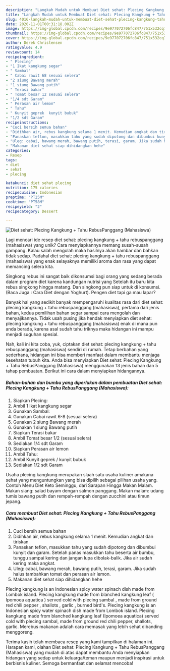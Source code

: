 ```yaml
---
description: "Langkah Mudah untuk Membuat Diet sehat: Plecing Kangkung + Tahu RebusPanggang (Mahasiswa) yang Enak Banget"
title: "Langkah Mudah untuk Membuat Diet sehat: Plecing Kangkung + Tahu RebusPanggang (Mahasiswa) yang Enak Banget"
slug: 4016-langkah-mudah-untuk-membuat-diet-sehat-plecing-kangkung-tahu-rebuspanggang-mahasiswa-yang-enak-banget
date: 2020-11-01T00:31:18.002Z
image: https://img-global.cpcdn.com/recipes/9e977072706fc847/751x532cq70/diet-sehat-plecing-kangkung-tahu-rebuspanggang-mahasiswa-foto-resep-utama.jpg
thumbnail: https://img-global.cpcdn.com/recipes/9e977072706fc847/751x532cq70/diet-sehat-plecing-kangkung-tahu-rebuspanggang-mahasiswa-foto-resep-utama.jpg
cover: https://img-global.cpcdn.com/recipes/9e977072706fc847/751x532cq70/diet-sehat-plecing-kangkung-tahu-rebuspanggang-mahasiswa-foto-resep-utama.jpg
author: Derek Christensen
ratingvalue: 4.9
reviewcount: 14
recipeingredient:
- " Plecing"
- "1 Ikat kangkung segar"
- " Sambal"
- " Cabai rawit 68 sesuai selera"
- "2 siung Bawang merah"
- "1 siung Bawang putih"
- " Terasi bakar"
- " Tomat besar 12 sesuai selera"
- "1/4 sdt Garam"
- " Perasan air lemon"
- " Tahu"
- " Kunyit geprek  kunyit bubuk"
- "1/2 sdt Garam"
recipeinstructions:
- "Cuci bersih semua bahan"
- "Didihkan air, rebus kangkung selama 1 menit. Kemudian angkat dan tiriskan"
- "Panaskan teflon, masukkan tahu yang sudah dipotong dan dibumbui kunyit dan garam. Setelah panas masukkan tahu beserta air bumbu, tunggu sampai kering dan jangan lupa dibolak-balik. Jika air sudah kering maka angkat."
- "Uleg: cabai, bawang merah, bawang putih, terasi, garam. Jika sudah halus tambahkan tomat dan perasan air lemon."
- "Makanan diet sehat siap dihidangkan hehe"
categories:
- Resep
tags:
- diet
- sehat
- plecing

katakunci: diet sehat plecing 
nutrition: 175 calories
recipecuisine: Indonesian
preptime: "PT25M"
cooktime: "PT58M"
recipeyield: "2"
recipecategory: Dessert

---
```



![Diet sehat: Plecing Kangkung + Tahu RebusPanggang (Mahasiswa)](https://img-global.cpcdn.com/recipes/9e977072706fc847/751x532cq70/diet-sehat-plecing-kangkung-tahu-rebuspanggang-mahasiswa-foto-resep-utama.jpg)

Lagi mencari ide resep diet sehat: plecing kangkung + tahu rebuspanggang (mahasiswa) yang unik? Cara menyiapkannya memang susah-susah gampang. Kalau salah mengolah maka hasilnya akan hambar dan bahkan tidak sedap. Padahal diet sehat: plecing kangkung + tahu rebuspanggang (mahasiswa) yang enak selayaknya memiliki aroma dan rasa yang dapat memancing selera kita.

Singkong rebus ini sangat baik dikonsumsi bagi orang yang sedang berada dalam program diet karena kandungan nutrisi yang Setelah itu baru kita rebus singkong hingga matang. Dan singkong pun siap untuk di konsumsi. (Baca Juga : Cara Diet dengan Yoghurt). Pengen diet tapi ga mau lapar?

Banyak hal yang sedikit banyak mempengaruhi kualitas rasa dari diet sehat: plecing kangkung + tahu rebuspanggang (mahasiswa), pertama dari jenis bahan, kedua pemilihan bahan segar sampai cara mengolah dan menyajikannya. Tidak usah pusing jika hendak menyiapkan diet sehat: plecing kangkung + tahu rebuspanggang (mahasiswa) enak di mana pun anda berada, karena asal sudah tahu triknya maka hidangan ini mampu menjadi suguhan spesial.


Nah, kali ini kita coba, yuk, ciptakan diet sehat: plecing kangkung + tahu rebuspanggang (mahasiswa) sendiri di rumah. Tetap berbahan yang sederhana, hidangan ini bisa memberi manfaat dalam membantu menjaga kesehatan tubuh kita. Anda bisa menyiapkan Diet sehat: Plecing Kangkung + Tahu RebusPanggang (Mahasiswa) menggunakan 13 jenis bahan dan 5 tahap pembuatan. Berikut ini cara dalam menyiapkan hidangannya.

<!--inarticleads1-->

##### Bahan-bahan dan bumbu yang diperlukan dalam pembuatan Diet sehat: Plecing Kangkung + Tahu RebusPanggang (Mahasiswa):

1. Siapkan  Plecing:
1. Ambil 1 Ikat kangkung segar
1. Gunakan  Sambal:
1. Gunakan  Cabai rawit 6-8 (sesuai selera)
1. Gunakan 2 siung Bawang merah
1. Gunakan 1 siung Bawang putih
1. Siapkan  Terasi bakar
1. Ambil  Tomat besar 1/2 (sesuai selera)
1. Sediakan 1/4 sdt Garam
1. Siapkan  Perasan air lemon
1. Ambil  Tahu:
1. Ambil  Kunyit geprek / kunyit bubuk
1. Sediakan 1/2 sdt Garam


Usaha plecing kangkung merupakan slaah satu usaha kuliner amakana sehat yang menguntungkan yang bisa dipilih sebagai pilihan usaha yang. Contoh Menu Diet Keto Seminggu, dari Sarapan Hingga Makan Malam. Makan siang: salad bayam dengan salmon panggang. Makan malam: udang tumis bawang putih dan rempah-rempah dengan zucchini atau timun jepang. 

<!--inarticleads2-->

##### Cara membuat Diet sehat: Plecing Kangkung + Tahu RebusPanggang (Mahasiswa):

1. Cuci bersih semua bahan
1. Didihkan air, rebus kangkung selama 1 menit. Kemudian angkat dan tiriskan
1. Panaskan teflon, masukkan tahu yang sudah dipotong dan dibumbui kunyit dan garam. Setelah panas masukkan tahu beserta air bumbu, tunggu sampai kering dan jangan lupa dibolak-balik. Jika air sudah kering maka angkat.
1. Uleg: cabai, bawang merah, bawang putih, terasi, garam. Jika sudah halus tambahkan tomat dan perasan air lemon.
1. Makanan diet sehat siap dihidangkan hehe


Plecing kangkung is an Indonesian spicy water spinach dish made from Lombok island. Plecing kangkung made from blanched kangkung leaf ( Ipomoea aquatica ) served cold with plecing sambal , made from ground red chili pepper , shallots , garlic , burned bird&#39;s. Plecing kangkung is an Indonesian spicy water spinach dish made from Lombok island. Plecing kangkung made from blanched kangkung leaf (Ipomoea aquatica) served cold with plecing sambal, made from ground red chili pepper, shallots, garlic. Merebus makanan adalah cara memasak yang lebih sehat dibanding menggoreng. 

Terima kasih telah membaca resep yang kami tampilkan di halaman ini. Harapan kami, olahan Diet sehat: Plecing Kangkung + Tahu RebusPanggang (Mahasiswa) yang mudah di atas dapat membantu Anda menyiapkan hidangan yang sedap untuk keluarga/teman maupun menjadi inspirasi untuk berbisnis kuliner. Semoga bermanfaat dan selamat mencoba!
